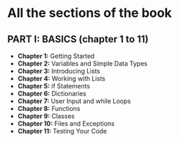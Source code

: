 # All the sections of the book
## PART I: BASICS (chapter 1 to 11)

- **Chapter 1:** Getting Started  
- **Chapter 2:** Variables and Simple Data Types  
- **Chapter 3:** Introducing Lists  
- **Chapter 4:** Working with Lists  
- **Chapter 5:** if Statements  
- **Chapter 6:** Dictionaries  
- **Chapter 7:** User Input and while Loops  
- **Chapter 8:** Functions  
- **Chapter 9:** Classes  
- **Chapter 10:** Files and Exceptions  
- **Chapter 11:** Testing Your Code  
